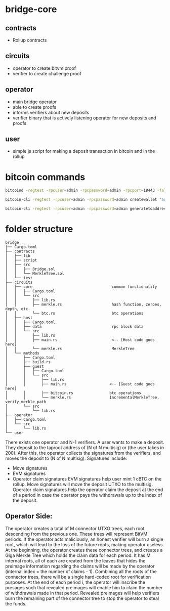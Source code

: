 # bridge-core

## contracts

- Rollup contracts

## circuits

- operator to create bitvm proof
- verifier to create challenge proof

## operator

- main bridge operator
- able to create proofs
- informs verifiers about new deposits
- verifier binary that is actively listening operator for new deposits and proofs

## user

- simple js script for making a deposit transaction in bitcoin and in the rollup

# bitcoin commands

```sh
bitcoind -regtest -rpcuser=admin -rpcpassword=admin -rpcport=18443 -fallbackfee=0.00001 -wallet=admin
```

```sh
bitcoin-cli -regtest -rpcuser=admin -rpcpassword=admin createwallet "admin"
```

```sh
bitcoin-cli -regtest -rpcuser=admin -rpcpassword=admin generatetoaddress 101 $(bitcoin-cli -regtest -rpcuser=admin -rpcpassword=admin getnewaddress)
```

# folder structure

```text
bridge
├── Cargo.toml
├── contracts
│   ├── lib
│   ├── script
│   ├── src
│   │   ├── Bridge.sol
│   │   └── MerkleTree.sol
│   └── test
├── circuits
│   ├── core                                   common functionality
│   │   ├── Cargo.toml
│   │   └── src
│   │       ├── lib.rs
│   │       ├── merkle.rs                      hash function, zeroes, depth, etc.
│   │       └── btc.rs                         btc operations
│   ├── host
│   │   ├── Cargo.toml
│   │   ├── data                               rpc block data
│   │   └── src
│   │       ├── lib.rs
│   │       ├── main.rs                        <-- [Host code goes here]
│   │       └── merkle.rs                      MerkleTree
│   └── methods
│       ├── Cargo.toml
│       ├── build.rs
│       ├── guest
│       │   ├── Cargo.toml
│       │   └── src
│       │       ├── lib.rs
│       │       ├── main.rs                   <-- [Guest code goes here]
│       │       ├── bitcoin.rs                btc operations
│       │       └── merkle.rs                 IncrementalMerkleTree, verify_merkle_path
│       └── src
│           └── lib.rs
├── operator
│   ├── Cargo.toml
│   └── src
│       └── lib.rs
└── user
```

There exists one operator and N-1 verifiers. A user wants to make a deposit.
They deposit to the taproot address of (N of N multisig) or (the user takes in 200).
After this, the operator collects the signatures from the verifiers, and moves the deposit to (N of N multisig).
Signatures include:
- Move signatures
- EVM signatures
- Operator claim signatures
EVM signatures help user mint 1 cBTC on the rollup. Move signatures will move the deposit UTXO to the multisig. Operator claim signatures help the operator claim the deposit at the end of a period in case the operator pays the withdrawals up to the index of the deposit.

## Operator Side:
The operator creates a total of M connector UTXO trees, each root descending from the previous one. These trees will represent BitVM periods. 
If the operator acts maliciously, an honest verifier will burn a single root, which will lead to the loss of the future roots, making operator useless.
At the beginning, the operator creates these connector trees, and creates a Giga Merkle Tree which holds the claim data for each period.
It has M internal roots, all of each are created from the leaves that hides the preimage information regarding the claims will be made by the operator
(internal index = the number of claims - 1). Combining all the roots of the connector trees, there will be a single hard-coded root for verification purposes.
At the end of each period i, the operator will inscribe the presages such that revealed preimages will enable him to claim the number of withdrawals made in that period.
Revealed preimages will help verifiers burn the remaining part of the connector tree to stop the operator to steal the funds.